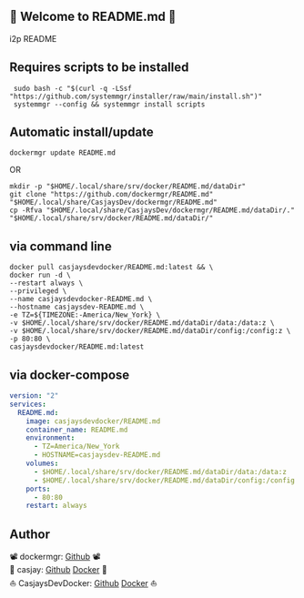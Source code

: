 ## 👋 Welcome to README.md 🚀  

i2p README  
  
  
## Requires scripts to be installed  

```shell
 sudo bash -c "$(curl -q -LSsf "https://github.com/systemmgr/installer/raw/main/install.sh")"
 systemmgr --config && systemmgr install scripts  
```

## Automatic install/update  

```shell
dockermgr update README.md
```

OR

```shell
mkdir -p "$HOME/.local/share/srv/docker/README.md/dataDir"
git clone "https://github.com/dockermgr/README.md" "$HOME/.local/share/CasjaysDev/dockermgr/README.md"
cp -Rfva "$HOME/.local/share/CasjaysDev/dockermgr/README.md/dataDir/." "$HOME/.local/share/srv/docker/README.md/dataDir/"
```

## via command line  

```shell
docker pull casjaysdevdocker/README.md:latest && \
docker run -d \
--restart always \
--privileged \
--name casjaysdevdocker-README.md \
--hostname casjaysdev-README.md \
-e TZ=${TIMEZONE:-America/New_York} \
-v $HOME/.local/share/srv/docker/README.md/dataDir/data:/data:z \
-v $HOME/.local/share/srv/docker/README.md/dataDir/config:/config:z \
-p 80:80 \
casjaysdevdocker/README.md:latest
```

## via docker-compose  

```yaml
version: "2"
services:
  README.md:
    image: casjaysdevdocker/README.md
    container_name: README.md
    environment:
      - TZ=America/New_York
      - HOSTNAME=casjaysdev-README.md
    volumes:
      - $HOME/.local/share/srv/docker/README.md/dataDir/data:/data:z
      - $HOME/.local/share/srv/docker/README.md/dataDir/config:/config:z
    ports:
      - 80:80
    restart: always
```

## Author  

📽 dockermgr: [Github](https://github.com/dockermgr) 📽  
🤖 casjay: [Github](https://github.com/casjay) [Docker](https://hub.docker.com/r/casjay) 🤖  
⛵ CasjaysDevDocker: [Github](https://github.com/casjaysdevdocker) [Docker](https://hub.docker.com/r/casjaysdevdocker) ⛵  
